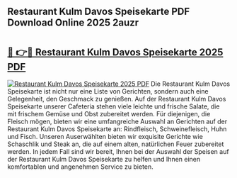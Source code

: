 ## Restaurant Kulm Davos Speisekarte PDF Download Online 2025 2auzr

# <h2><a href="http://gcb0e6j.nevu.top/?p=Restaurant+Kulm+Davos+Speisekarte">🔗 👉🔴 Restaurant Kulm Davos Speisekarte 2025 PDF</a></h2>

[![Restaurant Kulm Davos Speisekarte 2025 PDF](https://i.imgur.com/dBaPXMq.png)](http://gcb0e6j.nevu.top/?p=Restaurant+Kulm+Davos+Speisekarte)
Die Restaurant Kulm Davos Speisekarte ist nicht nur eine Liste von Gerichten, sondern auch eine Gelegenheit, den Geschmack zu genießen. Auf der Restaurant Kulm Davos Speisekarte unserer Cafeteria stehen viele leichte und frische Salate, die mit frischem Gemüse und Obst zubereitet werden. Für diejenigen, die Fleisch mögen, bieten wir eine umfangreiche Auswahl an Gerichten auf der Restaurant Kulm Davos Speisekarte an: Rindfleisch, Schweinefleisch, Huhn und Fisch. Unseren Auserwählten bieten wir exquisite Gerichte wie Schaschlik und Steak an, die auf einem alten, natürlichen Feuer zubereitet werden. In jedem Fall sind wir bereit, Ihnen bei der Auswahl der Speisen auf der Restaurant Kulm Davos Speisekarte zu helfen und Ihnen einen komfortablen und angenehmen Service zu bieten.
